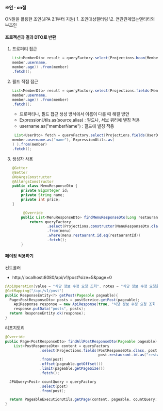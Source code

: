 #### 조인 - on절

ON절을 활용한 조인(JPA 2.1부터 지원) 1. 조인대상필터링
 \2. 연관관계없는엔티티외부조인



#### 프로젝션과 결과 DTO로 반환

1. 프로퍼티 접근

   ```java
   List<MemberDto> result = queryFactory.select(Projections.bean(MemberDto.class,
   member.username,
   member.age)) .from(member)
   .fetch();
   ```

2. 필드 직접 접근

   ```java
   List<MemberDto> result = queryFactory.select(Projections.fields(MemberDto.class,
   member.username,
   member.age)) .from(member)
   .fetch();
   ```

   * 프로퍼티나, 필드 접근 생성 방식에서 이름이 다를 때 해결 방안 
   * ExpressionUtils.as(source,alias) : 필드나, 서브 쿼리에 별칭 적용 
   * username.as("memberName") : 필드에 별칭 적용

   ```java
    List<UserDto> fetch = queryFactory.select(Projections.fields(UserDto.class,
   member.username.as("name"), ExpressionUtils.as(
   ) ).from(member)
   .fetch();
   ```

   

3. 생성자 사용

   ```java
   @Getter
   @Setter
   @NoArgsConstructor
   @AllArgsConstructor
   public class MenuResponseDto {
       private BigInteger id;
       private String name;
       private int price;
   }
   ```

   

   ```java
   		@Override
       public List<MenuResponseDto> findMenuResponseDto(Long restaurantId) {
           return queryFactory
                   .select(Projections.constructor(MenuResponseDto.class, menu.id, menu.name, menu.price ))
                   .from(menu)
                   .where(menu.restaurant.id.eq(restaurantId))
                   .fetch();
       }
   
   ```

   

####  페이징 적용하기

컨트롤러

* http://localhost:8080/api/v1/post?size=5&page=0

````java
@ApiOperation(value = "식당 정보 수정 요청 조회", notes = "식당 정보 수정 요청을 조회합니다.")
@GetMapping("/api/v1/post")
public ResponseEntity<?> getPost(Pageable pageable){
  Page<PostResponseDto> posts = postService.getPost(pageable);
	ApiResponse response = new ApiResponse(true, "식당 정보 수정 요청 조회 완료");
	response.putData("posts", posts);
  return ResponseEntity.ok(response);
}
````



리포지토리

```java
@Override
public Page<PostResponseDto> findAllPostResponseDto(Pageable pageable) {
	List<PostResponseDto> content = queryFactory
                .select(Projections.fields(PostResponseDto.class, post.id, 
                                           post.restaurant.id.as("restaurantId"), post.imageUrl, post.claim))
                .from(post)
                .offset(pageable.getOffset())
                .limit(pageable.getPageSize())
                .fetch();

  JPAQuery<Post> countQuery = queryFactory
                .select(post)
                .from(post);

  return PageableExecutionUtils.getPage(content, pageable, countQuery::fetchCount);
}
```

